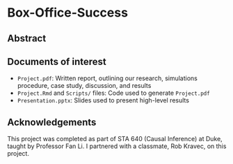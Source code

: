 # Box-Office-Success

## Abstract



## Documents of interest

- `Project.pdf`: Written report, outlining our research, simulations procedure, case study, discussion, and results
- `Project.Rmd` and `Scripts/` files: Code used to generate `Project.pdf`
- `Presentation.pptx`: Slides used to present high-level results

## Acknowledgements

This project was completed as part of STA 640 (Causal Inference) at Duke, taught by Professor Fan Li. I partnered with a classmate, Rob Kravec, on this project.

